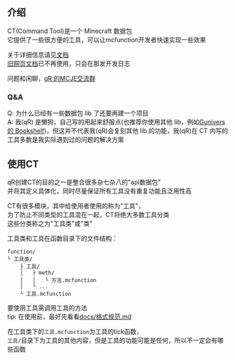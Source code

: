 ## 介绍

CT(Command Tool)是一个 Minecraft 数据包<br>
它提供了一些很方便的工具，可以让mcfunction开发者快速实现一些效果

关于详细信息请见[文档](docs/所有工具.md "点击打开")<br>
[旧网页文档](https://docs.qq.com/aio/DV3hyV09kUFpuWnVP "点击打开")已不再使用，只会在那发开发日志

问题和闲聊，[qR 的MCJE交流群](https://qm.qq.com/q/m7YZB2gzPq "点击加群")

### Q&A

Q: 为什么已经有一些数据包 lib 了还要再建一个项目<br>
A: 我(qR) 是懒狗，自己写的用起来舒服点(也推荐你使用其他 lib，例如[Gunivers 的 Bookshelf](https://github.com/Gunivers/Bookshelf/))，但这并不代表我(qR)会复刻其他 lib 的功能，我(qR)在 CT 内写的工具多数是我实际遇到过的问题的解决方案

## 使用CT
qR创建CT的目的之一是整合很多杂七杂八的"api数据包"<br>
并将其定义具体化，同时尽量保证所有工具没有重复功能且泛用性高

CT有很多模块，其中给使用者使用的称为"工具"，<br>
为了防止不同类型的工具混在一起，CT将绝大多数工具分类<br>
这些分类称之为"工具类"或"类"

工具类和工具在函数目录下的文件结构：
```
function/
└ 工具类/
    ├ 工具/
    │   ├ meth/
    │   │   └ 方法.mcfunction
    │   └ ...
    └ 工具.mcfunction
```
要使用工具需调用工具的方法<br>
tip: 在使用前，最好先看看[docs/格式规范.md](docs/格式规范.md)

在工具类下的`工具.mcfunction`为工具的tick函数，<br>
`工具/`目录下为工具的其他内容，但是工具的功能可能是任何，所以不一定会有哪些函数